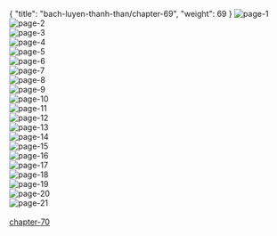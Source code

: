 { "title": "bach-luyen-thanh-than/chapter-69", "weight": 69 }
<img src="bach-luyen-thanh-than_0069_01-6b5fe0b82495eb318b1167a19098d5d7.webp" alt="page-1" origin="http://storage.fshare.vn/Test-vechai/1501571820-Bach-Luyen-Thanh-Than-Chapter-68-02.jpg"><br/>
<img src="bach-luyen-thanh-than_0069_02-e15ac81889b94a8cc1f7298db00ba08d.webp" alt="page-2" origin="http://storage.fshare.vn/Test-vechai/1501571820-Bach-Luyen-Thanh-Than-Chapter-68-03.jpg"><br/>
<img src="bach-luyen-thanh-than_0069_03-7f680b80808ef8d02ac2e59087c3c163.webp" alt="page-3" origin="http://storage.fshare.vn/Test-vechai/1501571820-Bach-Luyen-Thanh-Than-Chapter-68-04.jpg"><br/>
<img src="bach-luyen-thanh-than_0069_04-565925fcf0859eadd2b5079762fff4a1.webp" alt="page-4" origin="http://storage.fshare.vn/Test-vechai/1501571820-Bach-Luyen-Thanh-Than-Chapter-68-05.jpg"><br/>
<img src="bach-luyen-thanh-than_0069_05-0623db25ade218c1a5be0302f711a635.webp" alt="page-5" origin="http://storage.fshare.vn/Test-vechai/1501571820-Bach-Luyen-Thanh-Than-Chapter-68-06.jpg"><br/>
<img src="bach-luyen-thanh-than_0069_06-b0a8352632a25d7e52a38686818ffb73.webp" alt="page-6" origin="http://storage.fshare.vn/Test-vechai/1501571820-Bach-Luyen-Thanh-Than-Chapter-68-07.jpg"><br/>
<img src="bach-luyen-thanh-than_0069_07-8c80b42fd9d60cace42a9ae5a13caa35.webp" alt="page-7" origin="http://storage.fshare.vn/Test-vechai/1501571820-Bach-Luyen-Thanh-Than-Chapter-68-08.jpg"><br/>
<img src="bach-luyen-thanh-than_0069_08-571781948c26401d7e9484bcc26c773f.webp" alt="page-8" origin="http://storage.fshare.vn/Test-vechai/1501571820-Bach-Luyen-Thanh-Than-Chapter-68-09.jpg"><br/>
<img src="bach-luyen-thanh-than_0069_09-ac5865608eb98d15fc7962c24417a573.webp" alt="page-9" origin="http://storage.fshare.vn/Test-vechai/1501571820-Bach-Luyen-Thanh-Than-Chapter-68-10.jpg"><br/>
<img src="bach-luyen-thanh-than_0069_10-fe76cac37cbd54753ba11a7ed26c6658.webp" alt="page-10" origin="http://storage.fshare.vn/Test-vechai/1501571820-Bach-Luyen-Thanh-Than-Chapter-68-11.jpg"><br/>
<img src="bach-luyen-thanh-than_0069_11-687b2475816820a4cc0bca88596b92c7.webp" alt="page-11" origin="http://storage.fshare.vn/Test-vechai/1501571820-Bach-Luyen-Thanh-Than-Chapter-68-12.jpg"><br/>
<img src="bach-luyen-thanh-than_0069_12-6b358f52afde2dbdcd45cb627f667caa.webp" alt="page-12" origin="http://storage.fshare.vn/Test-vechai/1501571820-Bach-Luyen-Thanh-Than-Chapter-68-13.jpg"><br/>
<img src="bach-luyen-thanh-than_0069_13-747a2d831aad5881b533a6c7e42e91f8.webp" alt="page-13" origin="http://storage.fshare.vn/Test-vechai/1501571820-Bach-Luyen-Thanh-Than-Chapter-68-14.jpg"><br/>
<img src="bach-luyen-thanh-than_0069_14-c94d6bb42710cb6c4553fdb19ae4897a.webp" alt="page-14" origin="http://storage.fshare.vn/Test-vechai/1501571820-Bach-Luyen-Thanh-Than-Chapter-68-15.jpg"><br/>
<img src="bach-luyen-thanh-than_0069_15-b5fc078ca1df519cac78e0824db804bc.webp" alt="page-15" origin="http://storage.fshare.vn/Test-vechai/1501571820-Bach-Luyen-Thanh-Than-Chapter-68-16.jpg"><br/>
<img src="bach-luyen-thanh-than_0069_16-b5ce9b8c95f5b60034b4c0acd2376141.webp" alt="page-16" origin="http://storage.fshare.vn/Test-vechai/1501571820-Bach-Luyen-Thanh-Than-Chapter-68-17.jpg"><br/>
<img src="bach-luyen-thanh-than_0069_17-57b241bff0f2074b3372b48ebd41c0f2.webp" alt="page-17" origin="http://storage.fshare.vn/Test-vechai/1501571820-Bach-Luyen-Thanh-Than-Chapter-68-18.jpg"><br/>
<img src="bach-luyen-thanh-than_0069_18-11ff5976932c3f6efd0c24fc17584ccd.webp" alt="page-18" origin="http://storage.fshare.vn/Test-vechai/1501571820-Bach-Luyen-Thanh-Than-Chapter-68-19.jpg"><br/>
<img src="bach-luyen-thanh-than_0069_19-29abfaa19b84ef54ecd98fce92ac7231.webp" alt="page-19" origin="http://storage.fshare.vn/Test-vechai/1501571820-Bach-Luyen-Thanh-Than-Chapter-68-20.jpg"><br/>
<img src="bach-luyen-thanh-than_0069_20-3f73bb24b1ede9cae60c862588de2d77.webp" alt="page-20" origin="http://storage.fshare.vn/Test-vechai/1501571820-Bach-Luyen-Thanh-Than-Chapter-68-21.jpg"><br/>
<img src="bach-luyen-thanh-than_0069_21-6076c3eba84feb0773b74997a8dcd141.webp" alt="page-21" origin="http://storage.fshare.vn/Test-vechai/1501571820-Bach-Luyen-Thanh-Than-Chapter-68-22.jpg"><br/>
<br/><a class="nextchap" href="/bach-luyen-thanh-than/chapter-70">chapter-70</a>
